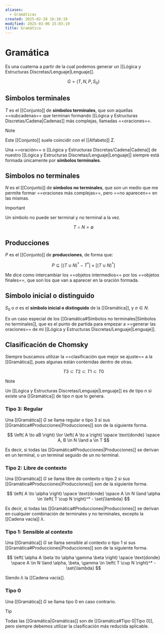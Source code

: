 ```yaml
---
aliases:
  - Gramáticas
created: 2025-02-28 16:10:19
modified: 2025-03-06 15:03:19
title: Gramática
---
```


# Gramática

Es una cuaterna a partir de la cual podemos generar un [[Lógica y Estructuras Discretas/Lenguaje|Lenguaje]].

$$
G = (T, N, P, S_0)
$$

## Símbolos terminales

$T$ es el [[Conjunto]] de **símbolos terminales**, que son aquellas ==subcadenas== que terminan formando [[Lógica y Estructuras Discretas/Cadena|Cadenas]] más complejas, llamadas ==oraciones==.

> [!note]
> Este [[Conjunto]] suele coincidir con el [[Alfabeto]] $\Sigma$.

Una ==oración== o [[Lógica y Estructuras Discretas/Cadena|Cadena]] de nuestro [[Lógica y Estructuras Discretas/Lenguaje|Lenguaje]] siempre está formada únicamente por **símbolos terminales**.

## Símbolos no terminales

$N$ es el [[Conjunto]] de **símbolos no terminales**, que son un medio que me permite formar ==oraciones más complejas==, pero ==no aparecen== en las mismas.

> [!important]
> Un símbolo no puede ser terminal y no terminal a la vez.
>
> $$
> T \cap N = \emptyset
> $$

## Producciones

$P$ es el [[Conjunto]] de **producciones**, de forma que:

$$
P \subseteq \left[ \left( T \cup N \right)^* - T^* \right] \times \left[ \left( T \cup N \right)^* \right]
$$

Me dice como intercambiar los ==objetos intermedios== por los ==objetos finales==, que son los que van a aparecer en la oración formada.

## Símbolo inicial o distinguido

$S_0$ o $\sigma$ es el **símbolo inicial o distinguido** de la [[Gramática]], y $\sigma \in N$.

Es un caso especial de los [[Gramática#Símbolos no terminales|Símbolos no terminales]], que es el punto de partida para empezar a ==generar las oraciones== de mi [[Lógica y Estructuras Discretas/Lenguaje|Lenguaje]].

## Clasificación de Chomsky

Siempre buscamos utilizar la ==clasificación que mejor se ajuste== a la [[Gramática]], pues algunas están contenidas dentro de otras.

$$
T3 \subset T2 \subset T1 \subset T0
$$

> [!note]
> Un [[Lógica y Estructuras Discretas/Lenguaje|Lenguaje]] es de tipo $n$ si existe una [[Gramática]] de tipo $n$ que lo genera.

### Tipo 3: Regular

Una [[Gramática]] $G$ se llama regular o tipo 3 si sus [[Gramática#Producciones|Producciones]] son de la siguiente forma.

$$
\left( A \to aB \right)
\lor
\left( A \to a \right)
\space \text{donde} \space
A, B \in N \land a \in T
$$

Es decir, si todas las [[Gramática#Producciones|Producciones]] se derivan en un terminal, o un terminal seguido de un no terminal.

### Tipo 2: Libre de contexto

Una [[Gramática]] $G$ se llama libre de contexto o tipo 2 si sus [[Gramática#Producciones|Producciones]] son de la siguiente forma.

$$
\left( A \to \alpha \right)
\space \text{donde} \space
A \in N \land \alpha \in \left( T \cup N \right)^* - \set{\lambda}
$$

Es decir, si todas las [[Gramática#Producciones|Producciones]] se derivan en cualquier combinación de terminales y no terminales, excepto la [[Cadena vacía]] $\lambda$.

### Tipo 1: Sensible al contexto

Una [[Gramática]] $G$ se llama sensible al contexto o tipo 1 si sus [[Gramática#Producciones|Producciones]] son de la siguiente forma.

$$
\left( \alpha A \beta \to \alpha \gamma \beta \right)
\space \text{donde} \space
A \in N \land \alpha, \beta, \gamma \in \left( T \cup N \right)^* - \set{\lambda}
$$

Siendo $\lambda$ la [[Cadena vacía]].

### Tipo 0

Una [[Gramática]] $G$ se llama tipo 0 en caso contrario.

> [!tip]
> Todas las [[Gramática|Gramáticas]] son de [[Gramática#Tipo 0|Tipo 0]], pero siempre debemos utilizar la clasificación más reducida aplicable.
